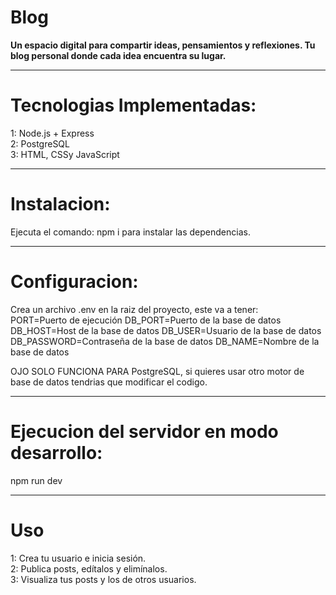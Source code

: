 # Blog
**Un espacio digital para compartir ideas, pensamientos y reflexiones. Tu blog personal donde cada idea encuentra su lugar.**  

---------------------------------

# Tecnologias Implementadas:  
1: Node.js + Express  
2: PostgreSQL  
3: HTML, CSSy JavaScript  

---------------------------------

# Instalacion:  
Ejecuta el comando: npm i  para instalar las dependencias.  

---------------------------------

# Configuracion:
Crea un archivo .env en la raiz del proyecto, este va a tener:  
     PORT=Puerto de ejecución
     DB_PORT=Puerto de la base de datos
     DB_HOST=Host de la base de datos
     DB_USER=Usuario de la base de datos
     DB_PASSWORD=Contraseña de la base de datos
     DB_NAME=Nombre de la base de datos

OJO SOLO FUNCIONA PARA PostgreSQL, si quieres usar otro motor de base de datos tendrias que modificar el codigo.  

---------------------------------

# Ejecucion del servidor en modo desarrollo:
npm run dev  

---------------------------------

# Uso
1: Crea tu usuario e inicia sesión.  
2: Publica posts, edítalos y elimínalos.  
3:  Visualiza tus posts y los de otros usuarios.


